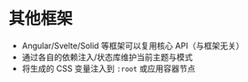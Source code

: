 # 其他框架

- Angular/Svelte/Solid 等框架可以复用核心 API（与框架无关）
- 通过各自的依赖注入/状态库维护当前主题与模式
- 将生成的 CSS 变量注入到 `:root` 或应用容器节点

